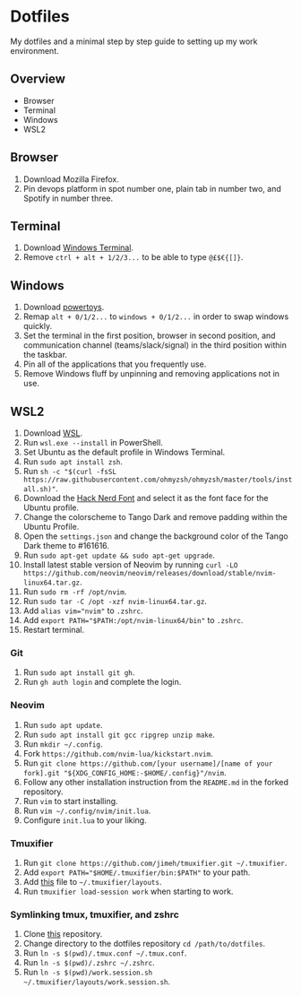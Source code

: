 # Dotfiles
My dotfiles and a minimal step by step guide to setting up my work environment.

## Overview
- Browser
- Terminal
- Windows
- WSL2

## Browser
1. Download Mozilla Firefox.
2. Pin devops platform in spot number one, plain tab in number two, and Spotify in number three.

## Terminal
1. Download [Windows Terminal](https://learn.microsoft.com/en-us/windows/terminal/install).
2. Remove `ctrl + alt + 1/2/3...` to be able to type `@£$€{[]}`.

## Windows
1. Download [powertoys](https://learn.microsoft.com/en-us/windows/powertoys/install).
2. Remap `alt + 0/1/2...` to `windows + 0/1/2...` in order to swap windows quickly.
3. Set the terminal in the first position, browser in second position, and communication channel (teams/slack/signal) in the third position within the taskbar.
4. Pin all of the applications that you frequently use.
5. Remove Windows fluff by unpinning and removing applications not in use.

## WSL2
1. Download [WSL](https://learn.microsoft.com/en-us/windows/wsl/install).
2. Run `wsl.exe --install` in PowerShell.
3. Set Ubuntu as the default profile in Windows Terminal.
4. Run `sudo apt install zsh`.
5. Run `sh -c "$(curl -fsSL https://raw.githubusercontent.com/ohmyzsh/ohmyzsh/master/tools/install.sh)"`.
6. Download the [Hack Nerd Font](https://www.nerdfonts.com/font-downloads) and select it as the font face for the Ubuntu profile.
7. Change the colorscheme to Tango Dark and remove padding within the Ubuntu Profile.
8. Open the `settings.json` and change the background color of the Tango Dark theme to #161616.
9. Run `sudo apt-get update && sudo apt-get upgrade`.
10. Install latest stable version of Neovim by running `curl -LO https://github.com/neovim/neovim/releases/download/stable/nvim-linux64.tar.gz`.
11. Run `sudo rm -rf /opt/nvim`.
12. Run `sudo tar -C /opt -xzf nvim-linux64.tar.gz`.
13. Add `alias vim="nvim"` to `.zshrc`.
14. Add `export PATH="$PATH:/opt/nvim-linux64/bin"` to `.zshrc`.
15. Restart terminal.

### Git
1. Run `sudo apt install git gh`.
2. Run `gh auth login` and complete the login.

### Neovim
1. Run `sudo apt update`.
2. Run `sudo apt install git gcc ripgrep unzip make`.
3. Run `mkdir ~/.config`.
4. Fork `https://github.com/nvim-lua/kickstart.nvim`.
5. Run `git clone https://github.com/[your username]/[name of your fork].git "${XDG_CONFIG_HOME:-$HOME/.config}"/nvim`.
6. Follow any other installation instruction from the `README.md` in the forked repository.
7. Run `vim` to start installing.
8. Run `vim ~/.config/nvim/init.lua`.
9. Configure `init.lua` to your liking.

### Tmuxifier
1. Run `git clone https://github.com/jimeh/tmuxifier.git ~/.tmuxifier`.
2. Add `export PATH="$HOME/.tmuxifier/bin:$PATH"` to your path.
3. Add [this](./work.session.sh) file to `~/.tmuxifier/layouts`.
4. Run `tmuxifier load-session work` when starting to work.

### Symlinking tmux, tmuxifier, and zshrc
1. Clone [this](https://www.github.com/wiu753/dotfiles) repository.
2. Change directory to the dotfiles repository `cd /path/to/dotfiles`.
3. Run `ln -s $(pwd)/.tmux.conf ~/.tmux.conf`.
3. Run `ln -s $(pwd)/.zshrc ~/.zshrc`.
3. Run `ln -s $(pwd)/work.session.sh ~/.tmuxifier/layouts/work.session.sh`.

